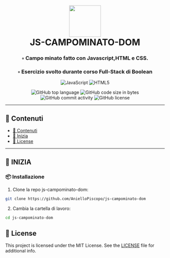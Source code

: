<div align="center">
<h1 align="center">
<img src="https://img.shields.io/badge/JavaScript-F7DF1E.svg?style&logo=JavaScript&logoColor=black" width="100" />
<br>JS-CAMPOMINATO-DOM
</h1>
<h3>◦ Campo minato fatto con Javascript,HTML e CSS.</h3>
<h3>◦ Esercizio svolto durante corso Full-Stack di Boolean</h3>

<p align="center">
<img src="https://img.shields.io/badge/JavaScript-F7DF1E.svg?style&logo=JavaScript&logoColor=black" alt="JavaScript" />
<img src="https://img.shields.io/badge/HTML5-E34F26.svg?style&logo=HTML5&logoColor=white" alt="HTML5" />
</p>
<img src="https://img.shields.io/github/languages/top/AnielloPiscopo/js-campominato-dom?style&color=5D6D7E" alt="GitHub top language" />
<img src="https://img.shields.io/github/languages/code-size/AnielloPiscopo/js-campominato-dom?style&color=5D6D7E" alt="GitHub code size in bytes" />
<img src="https://img.shields.io/github/commit-activity/m/AnielloPiscopo/js-campominato-dom?style&color=5D6D7E" alt="GitHub commit activity" />
<img src="https://img.shields.io/github/license/AnielloPiscopo/js-campominato-dom?style&color=5D6D7E" alt="GitHub license" />
</div>

---

## 📒 Contenuti
- [📒 Contenuti](#-contenuti)
- [🚀 Inizia](#-inizia)
- [📄 License](#-license)

---

## 🚀 INIZIA

### 📦 Installazione

1. Clone la repo js-campominato-dom:
```sh
git clone https://github.com/AnielloPiscopo/js-campominato-dom
```

2. Cambia la cartella di lavoro:
```sh
cd js-campominato-dom
```

## 📄 License

This project is licensed under the MIT License. See the [LICENSE](./LICENSE) file for additional info.
